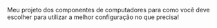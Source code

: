 Meu projeto dos componentes de computadores para como você deve escolher para utilizar a melhor configuração no que precisa!